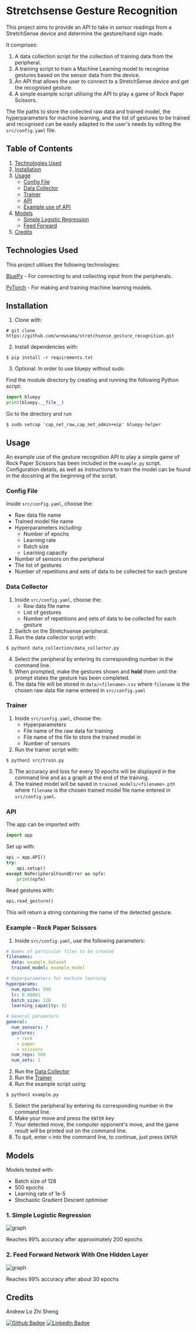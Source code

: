 # Stretchsense Gesture Recognition
This project aims to provide an API to take in sensor readings from a StretchSense device and determine the gesture/hand sign made.  

It comprises:
1. A data collection script for the collection of training data from the peripheral.
2. A training script to train a Machine Learning model to recognise gestures based on the sensor data from the device.
3. An API that allows the user to connect to a StretchSense device and get the recognised gesture.
4. A simple example script utilising the API to play a game of Rock Paper Scissors.

The file paths to store the collected raw data and trained model, the hyperparameters for machine learning, and the list of gestures to be trained and recognised can be easily adapted to the user's needs by editing the `src/config.yaml` file.

## Table of Contents
1. [Technologies Used](#technologies-used)
2. [Installation](#installation)
3. [Usage](#usage)
    * [Config File](#config-file)
    * [Data Collector](#data-collector)
    * [Trainer](#trainer)
    * [API](#api)
    * [Example use of API](#example---rock-paper-scissors)
4. [Models](#models)
    * [Simple Logistic Regression](#1-simple-logistic-regression)
    * [Feed Forward](#2-feed-forward-network-with-one-hidden-layer)
5. [Credits](#credits)

## Technologies Used
This project utilises the following technologies:

[BluePy](https://github.com/IanHarvey/bluepy) - For connecting to and collecting input from the peripherals.

[PyTorch](https://pytorch.org/) - For making and training machine learning models.

## Installation
1. Clone with:
```
# git clone https://github.com/wrewsama/stretchsense_gesture_recognition.git
```
2. Install dependencies with:
```
$ pip install -r requirements.txt
```

3. Optional: In order to use bluepy without sudo

Find the module directory by creating and running the following Python script:
```python
import bluepy
print(bluepy.__file__)
```

Go to the directory and run
```
$ sudo setcap 'cap_net_raw,cap_net_admin+eip' bluepy-helper
```

## Usage
An example use of the gesture recognition API to play a simple game of Rock Paper Scissors has been included in the `example.py` script. Configuration details, as well as instructions to train the model can be found in the docstring at the beginning of the script.

### Config File
Inside `src/config.yaml`, choose the:
* Raw data file name
* Trained model file name
* Hyperparameters including:
    * Number of epochs
    * Learning rate
    * Batch size
    * Learning capacity
* Number of sensors on the peripheral
* The list of gestures
* Number of repetitions and sets of data to be collected for each gesture

### Data Collector
1. Inside `src/config.yaml`, choose the:
    * Raw data file name
    * List of gestures
    * Number of repetitions and sets of data to be collected for each gesture
2. Switch on the Stretchsense peripheral.
3. Run the data collector script with:
```
$ python3 data_collection/data_collector.py
```
4. Select the peripheral by entering its corresponding number in the command line.
5. When prompted, make the gestures shown and **hold** them until the prompt states the gesture has been completed.
6. The data file will be stored in `data/<filename>.csv` where `filename` is the chosen raw data file name entered in `src/config.yaml`

### Trainer
1. Inside `src/config.yaml`, choose the:
    * Hyperparameters
    * File name of the raw data for training
    * File name of the file to store the trained model in
    * Number of sensors
2. Run the trainer script with:
```
$ python3 src/train.py
```
3. The accuracy and loss for every 10 epochs will be displayed in the command line and as a graph at the end of the training.
4. The trained model will be saved in `trained_models/<filename>.pth` where `filename` is the chosen trained model file name entered in `src/config.yaml`.

### API
The app can be imported with:
```python
import app
```

Set up with:
```python
api = app.API()
try:
    api.setup()
except NoPeripheralFoundError as npfe:
    print(npfe)    
```

Read gestures with:
```python
api.read_gesture()
```
This will return a string containing the name of the detected gesture.

### Example - Rock Paper Scissors
1. Inside `src/config.yaml`, use the following parameters:
```yaml
# Names of particular files to be created
filenames:
  data: example_dataset
  trained_model: example_model

# Hyperparameters for machine learning
hyperparams:
  num_epochs: 500
  lr: 0.00001
  batch_size: 128
  learning_capacity: 32

# General parameters
general: 
  num_sensors: 7
  gestures:
    - rock
    - paper
    - scissors
  num_reps: 500
  num_sets: 1
```
2. Run the [Data Collector](#data-collector)
3. Run the [Trainer](#trainer)
4. Run the example script using:
```
$ python3 example.py
```
5. Select the peripheral by entering its corresponding number in the command line.
6. Make your move and press the `ENTER` key
7. Your detected move, the computer opponent's move, and the game result will be printed out on the command line.
8. To quit, enter `n` into the command line, to continue, just press `ENTER`

## Models

Models tested with:
* Batch size of 128
* 500 epochs
* Learning rate of 1e-5
* Stochastic Gradient Descent optimiser

### 1. Simple Logistic Regression
![graph](https://i.ibb.co/bR73swV/Screenshot-from-2022-06-21-14-44-50.png")

Reaches 99% accuracy after approximately 200 epochs

### 2. Feed Forward Network With One Hidden Layer 
![graph](https://i.ibb.co/WBXPTPP/Screenshot-from-2022-06-21-14-45-05.png) 

Reaches 99% accuracy after about 30 epochs

## Credits
Andrew Lo Zhi Sheng 

[![Github Badge](https://img.shields.io/badge/GitHub-100000?style=for-the-badge&logo=github&logoColor=white)](https://github.com/wrewsama)
[![LinkedIn Badge](https://img.shields.io/badge/LinkedIn-0077B5?style=for-the-badge&logo=linkedin&logoColor=white)](https://www.linkedin.com/in/andrewlozhisheng/)